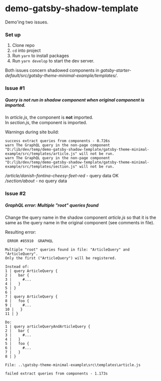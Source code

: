# demo-gatsby-shadow-template

Demo'ing two issues.


### Set up

1. Clone repo
2. `cd` into project
3. Run `yarn` to install packages
4. Run `yarn develop` to start the dev server.

Both issues concern shadowed components in *gatsby-starter-default/src/gatsby-theme-minimal-example/templates/*.

### Issue \#1

##### Query is not run in shadow component when original component is imported.

In *article.js*, the component is **not** imported.  
In *section.js*, the component is imported.

Warnings during site build:

```cli
success extract queries from components - 0.726s
warn The GraphQL query in the non-page component "D:/lib/dev/temp/demo-gatsby-shadow-template/gatsby-theme-minimal-example/src/templates/article.js" will not be run.
warn The GraphQL query in the non-page component "D:/lib/dev/temp/demo-gatsby-shadow-template/gatsby-theme-minimal-example/src/templates/section.js" will not be run.
```

*/article/danish-fontina-cheesy-feet-red* - query data OK   
*/section/about* - no query data


### Issue \#2

##### GraphQL error: Multiple "root" queries found

Change the query name in the shadow component *article.js* so that it is the
same as the query name in the original component (see comments in file).

Resulting error:

```cli
 ERROR #85910  GRAPHQL                                                                            

Multiple "root" queries found in file: "ArticleQuery" and "ArticleQuery".                         
Only the first ("ArticleQuery") will be registered.                                               

Instead of:                                                                                       
1 | query ArticleQuery {                                                                          
2 |   bar {                                                                                       
3 |     #...                                                                                      
4 |   }                                                                                           
5 | }                                                                                             
6 |                                                                                               
7 | query ArticleQuery {                                                                          
8 |   foo {                                                                                       
9 |     #...                                                                                      
10 |   }                                                                                          
11 | }                                                                                            

Do:                                                                                               
1 | query articleQueryAndArticleQuery {                                                           
2 |   bar {                                                                                       
3 |     #...                                                                                      
4 |   }                                                                                           
5 |   foo {                                                                                       
6 |     #...                                                                                      
7 |   }                                                                                           
8 | }                                                                                             

File: ..\gatsby-theme-minimal-example\src\templates\article.js                                    

failed extract queries from components - 1.173s                                                   
```
